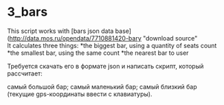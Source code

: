 # 3_bars
This script works with [bars json data base](http://data.mos.ru/opendata/7710881420-bary "download source"  
It calculates three things:
*the biggest bar, using a quantity of seats count
*the smallest bar, using the same count
*the nearest bar to user

Требуется скачать его в формате json и написать скрипт, который рассчитает:

самый большой бар;
самый маленький бар;
самый близкий бар (текущие gps-координаты ввести с клавиатуры).
